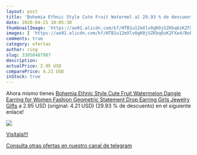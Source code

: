 ```yaml
---
layout: post
title: 'Bohemia Ethnic Style Cute Fruit Watermel al 29.93 % de descuento'
date: 2020-04-21 10:05:30
thumbnailImage: 'https://ae01.alicdn.com/kf/HTB1u12mXlv0gK0jSZKbq6zK2FXa4/Bohemia-Ethnic-Style-Cute-Fruit-Watermelon-Dangle-Earring-for-Women-Fashion-Geometric-Statement-Drop-Earring-Girls.jpg_350x350._SL200_.jpg'
images: [ 'https://ae01.alicdn.com/kf/HTB1u12mXlv0gK0jSZKbq6zK2FXa4/Bohemia-Ethnic-Style-Cute-Fruit-Watermelon-Dangle-Earring-for-Women-Fashion-Geometric-Statement-Drop-Earring-Girls.jpg_350x350._SL200_.jpg' ]
comments: true
category: ofertas
author: ring
slug: 33058467987
description:
actualPrice: 2.95 USD
comparePrice: 4.21 USD
inStock: true
---
```


Ahora mismo tienes [Bohemia Ethnic Style Cute Fruit Watermelon Dangle Earring for Women Fashion Geometric Statement Drop Earring Girls Jewelry Gifts](https://www.amazon.com/dp/33058467987/?tag=redken08-20) a 2.95 USD (original: 4.21 USD) (29.93 %  de descuento) en el siguiente enlace!

[![](https://ae01.alicdn.com/kf/HTB1u12mXlv0gK0jSZKbq6zK2FXa4/Bohemia-Ethnic-Style-Cute-Fruit-Watermelon-Dangle-Earring-for-Women-Fashion-Geometric-Statement-Drop-Earring-Girls.jpg_350x350._SL200_.jpg)](https://www.amazon.com/dp/33058467987/?tag=redken08-20)

[Visítala!!!](https://www.amazon.com/dp/33058467987/?tag=redken08-20)

[Consulta otras ofertas en nuestro canal de telegram](https://t.me/s/ofertas25)
